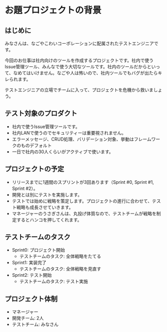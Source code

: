 お題プロジェクトの背景
==================================================

はじめに
----------------------------------------

みなさんは、なごやこわいコーポレーションに配属されたテストエンジニアです。

今回のお仕事は社内向けのツールを作成するプロジェクトです。社内で使うIssue管理ツール、みんなで使う大切なツールです。社内のツールだからといって、なめてはいけません。なごや人は怖いので、社内ツールでもバグが出たらキレられます。

テストエンジニアの立場でチームに入って、プロジェクトを危機から救いましょう。


テスト対象のプロダクト
----------------------------------------

 * 社内で使うIssue管理ツールです。
 * 社内LANで使うのでセキュリティーは重要視されません。
 * エラーメッセージ、CRUD処理、バリデーション対象、挙動はフレームワークのものデフォルト
 * 一日で社内の30人くらいがアクティブで使います。

プロジェクトの予定
----------------------------------------

 * リリースまでに1週間のスプリントが3回あります（Sprint #0, Sprint #1, Sprint #2）。
 * 開発とは別にテストを実施します。
 * テストでは始めに戦略を策定します。プロジェクトの進行に合わせて、テスト戦略も成長させていきます。
 * マネージャーのうさぎさんは、丸投げ体質なので、テストチームが戦略を制定するとハンコを押してくれます。

テストチームのタスク
----------------------------------------

 * Sprint0: プロジェクト開始
   * テストチームのタスク: 全体戦略をたてる
 * Sprint1: 実装完了
   * テストチームのタスク: 全体戦略を見直す
 * Sprint2: テスト開始
   * テストチームのタスク: テスト実施

プロジェクト体制
----------------------------------------
 * マネージャー
 * 開発チーム: 2人
 * テストチーム: みなさん
